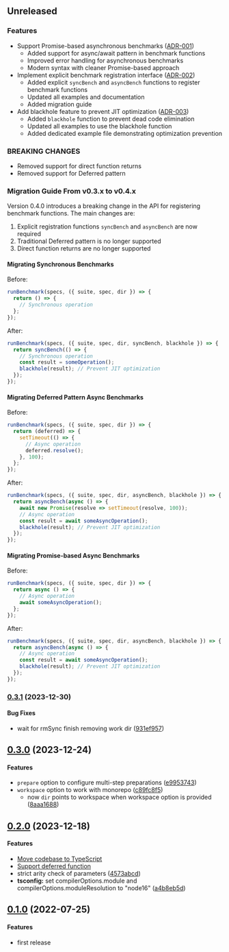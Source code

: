 ## Unreleased


### Features

* Support Promise-based asynchronous benchmarks ([ADR-001](./docs/adr-001-promise-based-async-benchmarks.en.md))
  * Added support for async/await pattern in benchmark functions
  * Improved error handling for asynchronous benchmarks
  * Modern syntax with cleaner Promise-based approach
* Implement explicit benchmark registration interface ([ADR-002](./docs/adr-002-explicit-benchmark-registration.en.md))
  * Added explicit `syncBench` and `asyncBench` functions to register benchmark functions
  * Updated all examples and documentation
  * Added migration guide
* Add blackhole feature to prevent JIT optimization ([ADR-003](./docs/adr-003-blackhole-for-preventing-optimization.en.md))
  * Added `blackhole` function to prevent dead code elimination
  * Updated all examples to use the blackhole function
  * Added dedicated example file demonstrating optimization prevention

### BREAKING CHANGES

* Removed support for direct function returns
* Removed support for Deferred pattern


### Migration Guide From v0.3.x to v0.4.x

Version 0.4.0 introduces a breaking change in the API for registering benchmark functions. 
The main changes are:

1. Explicit registration functions `syncBench` and `asyncBench` are now required
2. Traditional Deferred pattern is no longer supported
3. Direct function returns are no longer supported

#### Migrating Synchronous Benchmarks

Before:
```javascript
runBenchmark(specs, ({ suite, spec, dir }) => {
  return () => {
    // Synchronous operation
  };
});
```

After:
```javascript
runBenchmark(specs, ({ suite, spec, dir, syncBench, blackhole }) => {
  return syncBench(() => {
    // Synchronous operation
    const result = someOperation();
    blackhole(result); // Prevent JIT optimization
  });
});
```

#### Migrating Deferred Pattern Async Benchmarks

Before:
```javascript
runBenchmark(specs, ({ suite, spec, dir }) => {
  return (deferred) => {
    setTimeout(() => {
      // Async operation
      deferred.resolve();
    }, 100);
  };
});
```

After:
```javascript
runBenchmark(specs, ({ suite, spec, dir, asyncBench, blackhole }) => {
  return asyncBench(async () => {
    await new Promise(resolve => setTimeout(resolve, 100));
    // Async operation
    const result = await someAsyncOperation();
    blackhole(result); // Prevent JIT optimization
  });
});
```

#### Migrating Promise-based Async Benchmarks

Before:
```javascript
runBenchmark(specs, ({ suite, spec, dir }) => {
  return async () => {
    // Async operation
    await someAsyncOperation();
  };
});
```

After:
```javascript
runBenchmark(specs, ({ suite, spec, dir, asyncBench, blackhole }) => {
  return asyncBench(async () => {
    // Async operation
    const result = await someAsyncOperation();
    blackhole(result); // Prevent JIT optimization
  });
});
```


### [0.3.1](http://github.com/twada/benchmark-commits/releases/tag/v0.3.1) (2023-12-30)


#### Bug Fixes

* wait for rmSync finish removing work dir ([931ef957](http://github.com/twada/benchmark-commits/commit/931ef957d76cbc5eb344b16b6ea239bd3c12b7ca))


## [0.3.0](http://github.com/twada/benchmark-commits/releases/tag/v0.3.0) (2023-12-24)


#### Features

* `prepare` option to configure multi-step preparations ([e9953743](http://github.com/twada/benchmark-commits/commit/e995374385c17f33d60986d89bd6b9d9987f0a21))
* `workspace` option to work with monorepo ([c89fc8f5](http://github.com/twada/benchmark-commits/commit/c89fc8f5c595c495c8249d28fa25f0ba2074a0d4))
  * now `dir` points to workspace when workspace option is provided ([8aaa1688](http://github.com/twada/benchmark-commits/commit/8aaa1688deb9fac77a9afc7aff7ce34e50fe8dc4))


## [0.2.0](http://github.com/twada/benchmark-commits/releases/tag/v0.2.0) (2023-12-18)


#### Features

* [Move codebase to TypeScript](https://github.com/twada/benchmark-commits/pull/2)
* [Support deferred function](https://github.com/twada/benchmark-commits/pull/3)
* strict arity check of parameters ([4573abcd](http://github.com/twada/benchmark-commits/commit/4573abcde6127a6c4b62ded7605b2f6be5681814))
* **tsconfig:** set compilerOptions.module and compilerOptions.moduleResolution to "node16" ([a4b8eb5d](http://github.com/twada/benchmark-commits/commit/a4b8eb5dc0d0c469539e61c2d2a1cc6a3f270a69))


## [0.1.0](http://github.com/twada/benchmark-commits/releases/tag/v0.1.0) (2022-07-25)


#### Features

* first release
